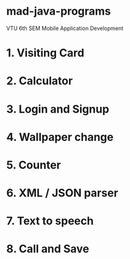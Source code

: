 # mad-java-programs
VTU 6th SEM  Mobile Application Development 

# 1. Visiting Card
# 2. Calculator
# 3. Login and Signup
# 4. Wallpaper change
# 5. Counter
# 6. XML / JSON parser
# 7. Text to speech 
# 8. Call and Save